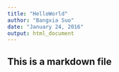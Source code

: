 ```yaml
---
title: "HelloWorld"
author: "Bangxia Suo"
date: "January 24, 2016"
output: html_document
---
```


## This is a markdown file

